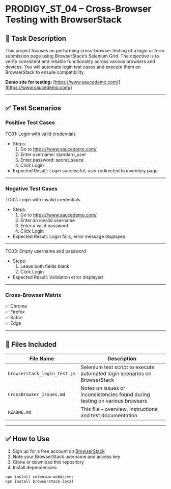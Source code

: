 # PRODIGY_ST_04 – Cross-Browser Testing with BrowserStack

## 📌 Task Description

This project focuses on performing cross-browser testing of a login or form submission page using BrowserStack’s Selenium Grid. The objective is to verify consistent and reliable functionality across various browsers and devices. You will automate login test cases and execute them on BrowserStack to ensure compatibility.

**Demo site for testing:** [https://www.saucedemo.com/](https://www.saucedemo.com/)

---

## ✅ Test Scenarios

### Positive Test Cases

TC01: Login with valid credentials  
- Steps:  
  1. Go to https://www.saucedemo.com/  
  2. Enter username: standard_user  
  3. Enter password: secret_sauce  
  4. Click Login  
- Expected Result: Login successful, user redirected to inventory page

---

### Negative Test Cases

TC02: Login with invalid credentials  
- Steps:  
  1. Go to https://www.saucedemo.com/  
  2. Enter an invalid username  
  3. Enter a valid password  
  4. Click Login  
- Expected Result: Login fails, error message displayed

---

TC03: Empty username and password  
- Steps:  
  1. Leave both fields blank  
  2. Click Login  
- Expected Result: Validation error displayed

---

### Cross-Browser Matrix

✅ Chrome  
✅ Firefox  
✅ Safari  
✅ Edge  

---

## 📁 Files Included

| File Name | Description |
|----------------------------|------------------------------------------------------------------|
| `browserstack_login_test.js` | Selenium test script to execute automated login scenarios on BrowserStack |
| `CrossBrowser_Issues.md` | Notes on issues or inconsistencies found during testing on various browsers |
| `README.md` | This file – overview, instructions, and test documentation |

---

## ✅ How to Use

1. Sign up for a free account on [BrowserStack](https://www.browserstack.com/)  
2. Note your BrowserStack username and access key  
3. Clone or download this repository  
4. Install dependencies:

```bash
npm install selenium-webdriver
npm install browserstack-local
